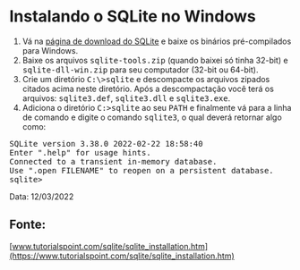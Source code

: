 # Instalando o SQLite no Windows

1. Vá na [página de download do SQLite](https://www.sqlite.org/download.html) e baixe os binários pré-compilados para Windows.
2. Baixe os arquivos <tt>sqlite-tools.zip</tt> (quando baixei só tinha 32-bit) e <tt>sqlite-dll-win.zip</tt> para seu computador (32-bit ou 64-bit).
3. Crie um diretório <tt>C:\\>sqlite</tt> e descompacte os arquivos zipados citados acima neste diretório. Após a descompactação você terá os arquivos: <tt>sqlite3.def</tt>, <tt>sqlite3.dll</tt> e <tt>sqlite3.exe</tt>.
4. Adiciona o diretório <tt>C:\>sqlite</tt> ao seu <tt>PATH</tt> e finalmente vá para a linha de comando e digite o comando <tt>sqlite3</tt>, o qual deverá retornar algo como:
<pre>
SQLite version 3.38.0 2022-02-22 18:58:40
Enter ".help" for usage hints.
Connected to a transient in-memory database.
Use ".open FILENAME" to reopen on a persistent database.
sqlite>
</pre>
<p>Data: 12/03/2022</p>

## Fonte:
[www.tutorialspoint.com/sqlite/sqlite_installation.htm](https://www.tutorialspoint.com/sqlite/sqlite_installation.htm)
